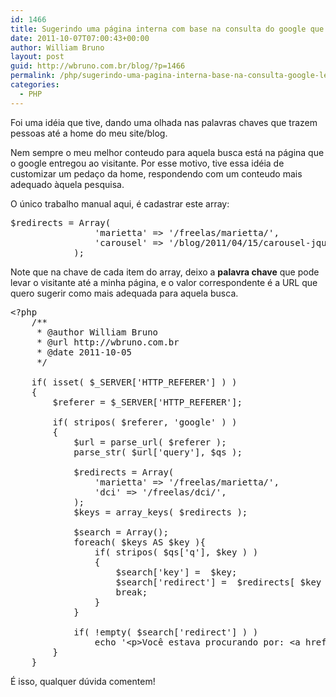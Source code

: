 ```yaml
---
id: 1466
title: Sugerindo uma página interna com base na consulta do google que levou o visitante até o seu site
date: 2011-10-07T07:00:43+00:00
author: William Bruno
layout: post
guid: http://wbruno.com.br/blog/?p=1466
permalink: /php/sugerindo-uma-pagina-interna-base-na-consulta-google-levou-visitante-ate-seu-site/
categories:
  - PHP
---
```

Foi uma idéia que tive, dando uma olhada nas palavras chaves que trazem pessoas até a home do meu site/blog.

Nem sempre o meu melhor conteudo para aquela busca está na página que o google entregou ao visitante. Por esse motivo, tive essa idéia de customizar um pedaço da home, respondendo com um conteudo mais adequado àquela pesquisa.

<!--more-->


  
O único trabalho manual aqui, é cadastrar este array:

<pre name="code" class="php:firstLine[17]">$redirects = Array(
				'marietta' => '/freelas/marietta/',
				'carousel' => '/blog/2011/04/15/carousel-jquery-usando-cycle/'
			);</pre>

Note que na chave de cada item do array, deixo a **palavra chave** que pode levar o visitante até a minha página, e o valor correspondente é a URL que quero sugerir como mais adequada para aquela busca.

<pre name="code" class="php">&lt;?php
	/**
	 * @author William Bruno
	 * @url http://wbruno.com.br
	 * @date 2011-10-05
	 */
		
	if( isset( $_SERVER['HTTP_REFERER'] ) )
	{
		$referer = $_SERVER['HTTP_REFERER'];
		
		if( stripos( $referer, 'google' ) )
		{
			$url = parse_url( $referer );
			parse_str( $url['query'], $qs );
			
			$redirects = Array(
				'marietta' => '/freelas/marietta/',
				'dci' => '/freelas/dci/',
			);
			$keys = array_keys( $redirects );
			
			$search = Array();
			foreach( $keys AS $key ){
				if( stripos( $qs['q'], $key ) )
				{
					$search['key'] =  $key;
					$search['redirect'] =  $redirects[ $key ];
					break;
				}
			}
			
			if( !empty( $search['redirect'] ) )
				echo '&lt;p>Você estava procurando por: &lt;a href="'.$search['redirect'].'">'.$search['key'].'&lt;/a> ?&lt;/p>';
		}
	}
</pre>

É isso, qualquer dúvida comentem!